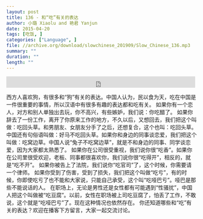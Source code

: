 ```yaml
---
layout: post
title: 136 - 和“吃”有关的表达
author: 小璐 Xiaolu and 艳君 Yanjun
date: 2015-04-20
tags: [吃饭, ]
categories: ["Language", ]
file: //archive.org/download/slowchinese_201909/Slow_Chinese_136.mp3
summary: ""
duration: ""
length: ""
---
```


<iframe src="https://archive.org/embed/slowchinese_201909/Slow_Chinese_136.mp3" width="500" height="30" frameborder="0" webkitallowfullscreen="true" mozallowfullscreen="true" allowfullscreen></iframe>

西方人喜欢狗，有很多和“狗”有关的表达。中国人认为，民以食为天，吃在中国是一件很重要的事情，所以汉语中有很多有趣的表达都和吃有关。
如果你有一个恋人，对方和别人单独出去玩，你不高兴，有些嫉妒，我们说：你吃醋了。
如果你辞去了一份工作，离开了你原来工作的地方，不久以后，又想回去，我们把这个叫做：吃回头草。和男朋友、女朋友分手了之后，还想复合，这个也叫：吃回头草。中国还有句俗语叫做：好马不吃回头草。如果你和身边的同事谈恋爱，我们把这个叫做：吃窝边草。中国人说“兔子不吃窝边草”，就是不和身边的同事、同学谈恋爱，因为大家都太熟悉了。
如果你在公司很受重视，我们说你很“吃香”。如果你在公司里很受欢迎，老板、同事都很喜欢你，我们说你很“吃得开”，相反的，就是“吃不开”。
如果你被告上了法院，我们说你“吃官司”了，这个时候，你需要请一个律师。
如果你受到了伤害，受到了损失，我们把这个叫做“吃亏”，有的时候，你即使吃亏了也不能和大家说，只能自己承受，这个叫“吃哑巴亏”。哑巴是那些不能说话的人。
在职场上，无论是男性还是女性都有可能遇到“性骚扰”，中国人把这个叫做被“吃豆腐”。以前，女性在职场被上司吃豆腐了，怕丢了工作，不敢说，这个就是“吃哑巴亏”了。现在这种情况也依然存在。
你还知道哪些和“吃”有关的表达？欢迎在播客下方留言，大家一起交流讨论。
